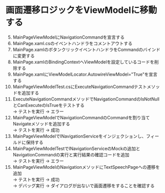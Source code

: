 # 画面遷移ロジックをViewModelに移動する

5. MainPageViewModelにNavigationCommandを宣言する  
6. MainPage.xaml.csのイベントハンドラをコメントアウトする  
7. MainPage.xamlのボタンクリックイベントハンドラをCommandのバインドに変更する  
8. MainPage.xamlのBindingContextへViewModelを設定しているコードを削除する  
9. MainPage.xamlにViewModelLocator.AutowireViewModel="True"を宣言する  
10. MainPageViewModelTest.csにExecuteNavigationCommandテストメソッドを追加する  
11. ExecuteNavigationCommandメソッドでNavigationCommandのIsNotNullとCanExecuteのIsTrueをテストする  
-> テストを実行 -> エラー  
12. MainPageViewModelでNavigationCommandのCommandを割り当てNavigateメソッドを追加する  
-> テストを実行 -> 成功  
13. MainPageViewModelでINavigationServiceをインジェクションし、フィールドに保持する  
14. MainPageViewModelTestでINavigationServiceのMockの追加とNavigationCommandの実行と実行結果の確認コードを追加  
-> テストを実行 -> エラー
15. MainPageViewModelのNavigationメソッドにTextSpeechPageへの遷移を追加  
-> テストを実行 -> 成功  
-> デバッグ実行 -> ダイアログが出ないで画面遷移をすることを確認する  
